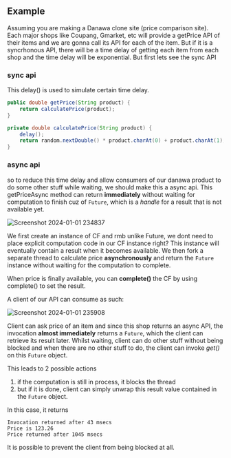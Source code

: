 ## Example
Assuming you are making a Danawa clone site (price comparison site). Each major shops like Coupang, Gmarket, etc will provide a getPrice API 
of their items and we are gonna call its API for each of the item. But if it is a syncrhonous API, there will be a time delay of getting each
item from each shop and the time delay will be exponential. But first lets see the sync API

### sync api
This delay() is used to simulate certain time delay.
```java
public double getPrice(String product) {
    return calculatePrice(product);
}

private double calculatePrice(String product) {
    delay();
    return random.nextDouble() * product.charAt(0) + product.charAt(1);
}
```

### async api
so to reduce this time delay and allow consumers of our danawa product to do some other stuff while waiting, we should make this a async
api. This getPriceAsync method can return **immediately** without waiting for computation to finish cuz of `Future`, which is a 
*handle* for a result that is not available yet.

![Screenshot 2024-01-01 234837](https://github.com/brian6484/CSKnowledge/assets/56388433/029807b1-525d-4da6-9b85-869e42f07034)

We first create an instance of CF and rmb unlike Future, we dont need to place explicit computation code in our CF instance right?
This instance will eventually contain a result when it becomes available. We then fork a separate thread to calculate price **asynchronously**
and return the `Future` instance without waiting for the computation to complete.

When price is finally available, you can **complete()** the CF by using complete() to set the result.

A client of our API can consume as such:

![Screenshot 2024-01-01 235908](https://github.com/brian6484/CSKnowledge/assets/56388433/6fd7bdd9-ac3b-4a89-a3be-f7792be7b53b)

Client can ask price of an item and since this shop returns an async API, the invocation **almost immediately** returns a `Future`, 
which the client can retrieve its result later. Whilst waiting, client can do other stuff without being blocked and when there are no
other stuff to do, the client can invoke *get()* on this `Future` object.

This leads to 2 possible actions
1) if the computation is still in process, it blocks the thread
2) but if it is done, client can simply unwrap this result value contained in the `Future` object.

In this case, it returns
```
Invocation returned after 43 msecs
Price is 123.26
Price returned after 1045 msecs
```

It is possible to prevent the client from being blocked at all.
